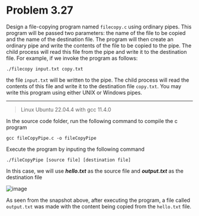 # Problem 3.27  

Design a file-copying program named `filecopy.c` using ordinary pipes. This program will be passed two parameters: the name of the file to be copied and the name of the destination file. The program will then create an ordinary pipe and write the contents of the file to be copied to the pipe. The child process will read this file from the pipe and write it to the destination file. For example, if we invoke the program as follows:  

<pre><code>./filecopy input.txt copy.txt</code></pre>  

the file `input.txt` will be written to the pipe. The child process will read the contents of this file and write it to the destination file `copy.txt`. You may write this program using either UNIX or Windows pipes.

---

> Linux Ubuntu 22.04.4 with gcc 11.4.0

In the source code folder, run the following command to compile the c program  

<pre><code>gcc fileCopyPipe.c -o fileCopyPipe</code></pre>  

Execute the program by inputing the following command  

<pre><code>./fileCopyPipe [source file] [destination file]</code></pre>  

In this case, we will use ***hello.txt*** as the source file and ***output.txt*** as the destination file  

![image](https://github.com/Zocke07/Operating-Systems/assets/91361456/e3afcb72-e9bb-4a9f-9e03-b2a7d3a5e449)  

As seen from the snapshot above, after executing the program, a file called `output.txt` was made with the content being copied from the `hello.txt` file.
